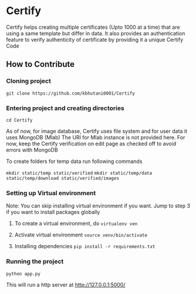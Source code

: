 # Certify 
Certify helps creating multiple certificates (Upto 1000 at a time) that are using a same template but differ in data. It also provides an authentication feature to verify authenticity of certificate by providing it a unique Certify Code

## How to Contribute


### Cloning project
`git clone https://github.com/kbhutani0001/Certify`

### Entering project and creating directories

`cd Certify`

As of now, for image database, Certify uses file system and for user data it uses MongoDB (Mlab)
The URI for Mlab instance is not provided here. For now, keep the Certify verification on edit page as checked off to avoid errors with MongoDB

To create folders for temp data run following commands

`mkdir static/temp static/verified`
`mkdir static/temp/data static/temp/download static/verified/images`


### Setting up Virtual environment

Note: You can skip installing virtual environment if you want. Jump to step 3 if you want to install packages globally

1. To create a virtual environment, do
`virtualenv ven`

2. Activate virtual environment
`source venv/bin/activate`

3. Installing dependencies 
`pip install -r requirements.txt`

### Running the project

`python app.py`

This will run a http server at http://127.0.0.1:5000/